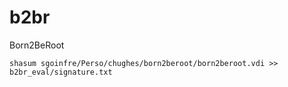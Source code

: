 # b2br
Born2BeRoot

`shasum sgoinfre/Perso/chughes/born2beroot/born2beroot.vdi >> b2br_eval/signature.txt`

